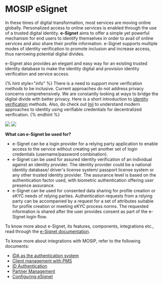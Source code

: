 # MOSIP eSignet

In these times of digital transformation, most services are moving online globally. Personalized access to online services is enabled through the use of a trusted digital identity. **e-Signet** aims to offer a simple yet powerful mechanism for end users to identify themselves in order to avail of online services and also share their profile information. e-Signet supports multiple modes of identity verification to promote inclusion and increase access, thus narrowing potential digital divides.

e-Signet also provides an elegant and easy way for an existing trusted identity database to make the identity digital and provision identity verification and service access.

{% hint style="info" %}
There is a need to support more verification methods to be inclusive. Current approaches do not address privacy concerns comprehensively. We are constantly looking at ways to bridge the digital divide with better privacy. Here is a short introduction to [identity verification](identity-verification.md) methods. Also, do check out [Inji](http://127.0.0.1:5000/o/-M1FyzBr-VmticWYm8QI/s/aY8BQ4hdzhSchZV814Ev/) to understand modern approaches to identity using verifiable credentials for decentralized verification.
{% endhint %}

![](\_images/e-signet-qr.jpg) ![](\_images/e-signet-bio.jpg)

**What can e-Signet be used for?**

* e-Signet can be a login provider for a relying party application to enable access to the service without creating yet another set of login credentials (username/password combination).
* e-Signet can be used for assured identity verification of an individual against an identity provider. The identity provider could be a national identity database/ driver's license system/ passport license system or any other trusted identity provider. The assurance level is based on the authentication factor used, with biometric authentication offering user presence assurance.
* e-Signet can be used for consented data sharing for profile creation or eKYC needs of relying parties. Authentication requests from a relying party can be accompanied by a request for a set of attributes suitable for profile creation or meeting eKYC process norms. The requested information is shared after the user provides consent as part of the e-Signet login flow.

To know more about e-Signet, its features, components, integrations etc., read through the [e-Signet documentation](https://docs.esignet.io/).

To know more about integrations with MOSIP, refer to the following documents:

* [IDA as the authentication system](https://docs.mosip.io/1.2.0/integrations/e-signet/e-signet-ida-authentication-system)
* [Client management with PMS](https://docs.mosip.io/1.2.0/integrations/e-signet/e-signet-client-management-withpms)
* [ID Authentication](https://docs.mosip.io/1.2.0/integrations/e-signet/ida)
* [Partner Management](https://docs.mosip.io/1.2.0/integrations/e-signet/partner-management)
* [Configuring eSignet](https://docs.mosip.io/1.2.0/integrations/e-signet/configuring-esignet)
